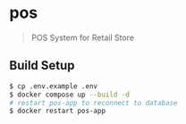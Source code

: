 # pos

> POS System for Retail Store

## Build Setup

```bash
$ cp .env.example .env
$ docker compose up --build -d
# restart pos-app to reconnect to database
$ docker restart pos-app
```